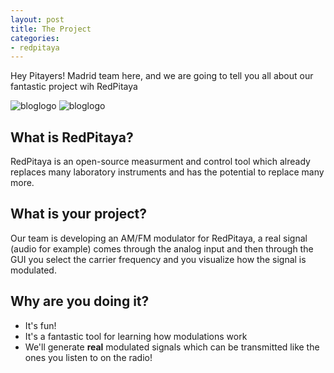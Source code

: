```yaml
---
layout: post
title: The Project
categories:
- redpitaya
---
```


Hey Pitayers! Madrid team here, and we are going to tell you all about our fantastic project wih RedPitaya

![bloglogo](https://rsstoremanager.co.uk/Images/rs_components_logo_large.jpg) ![bloglogo](http://www.i-tech.si/en/image/original/817/red-pitaya_logo.png) 

## What is RedPitaya?

RedPitaya is an open-source measurment and control tool which already replaces many laboratory instruments and has the potential to replace many more.

## What is your project?

Our team is developing an AM/FM modulator for RedPitaya, a real signal (audio for example) comes through the analog input and then through the GUI you select the carrier frequency and you visualize how the signal is modulated.

## Why are you doing it?

*	It's fun!
*	It's a fantastic tool for learning how modulations work
*	We'll generate **real** modulated signals which can be transmitted like the ones you listen to on the radio!